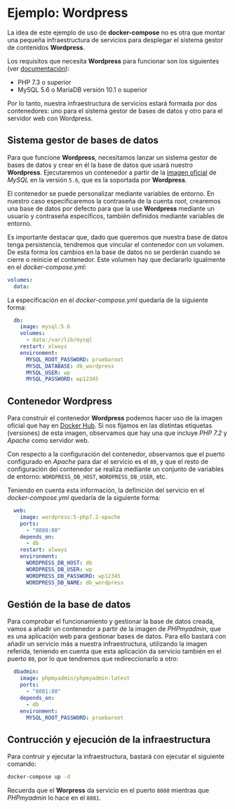# Ejemplo: Wordpress

La idea de este ejemplo de uso de **docker-compose** no es otra que montar una pequeña infraestructura de servicios para desplegar el sistema gestor de contenidos **Wordpress**.

Los requisitos que necesita **Wordpress** para funcionar son los siguientes (ver [documentación](https://wordpress.org/download/)):

- PHP 7.3 o superior
- MySQL 5.6 o MariaDB versión 10.1 o superior

Por lo tanto, nuestra infraestructura de servicios estará formada por dos contenedores: uno para el sistema gestor de bases de datos y otro para el servidor web con Wordpress.

## Sistema gestor de bases de datos

Para que funcione **Wordpress**, necesitamos lanzar un sistema gestor de bases de datos y crear en él la base de datos que usará nuestro **Wordpress**. Ejecutaremos un contenedor a partir de la [imagen oficial](https://hub.docker.com/_/mysql) de _MySQL_ en la versión `5.6`, que es la soportada por **Wordpress**.

El contenedor se puede personalizar mediante variables de entorno. En nuestro caso especificaremos la contraseña de la cuenta _root_, crearemos una base de datos por defecto para que la use **Wordpress** mediante un usuario y contraseña específicos, también definidos mediante variables de entorno.

Es importante destacar que, dado que queremos que nuestra base de datos tenga persistencia, tendremos que vincular el contenedor con un volumen. De esta forma los cambios en la base de datos no se perderán cuando se cierre o reinicie el contenedor. Este volumen hay que declararlo igualmente en el _docker-compose.yml_:

```yaml
volumes:
  data:
```

La especificación en el _docker-compose.yml_ quedaría de la siguiente forma:

```yaml
  db:
    image: mysql:5.6
    volumes:
      - data:/var/lib/mysql
    restart: always
    environment:
      MYSQL_ROOT_PASSWORD: pruebaroot
      MYSQL_DATABASE: db_wordpress
      MYSQL_USER: wp
      MYSQL_PASSWORD: wp12345
```

## Contenedor Wordpress

Para construir el contenedor **Wordpress** podemos hacer uso de la imagen oficial que hay en [Docker Hub](https://hub.docker.com/_/wordpress). Si nos fijamos en las distintas etiquetas (versiones) de esta imagen, observamos que hay una que incluye _PHP 7.2_ y _Apache_ como servidor web.

Con respecto a la configuración del contenedor, observamos que el puerto configurado en _Apache_ para dar el servicio es el `80`, y que el resto de configuración del contenedor se realiza mediante un conjunto de variables de entorno: `WORDPRESS_DB_HOST`, `WORDPRESS_DB_USER`, etc.

Teniendo en cuenta esta información, la definición del servicio en el _docker-compose.yml_ quedaría de la siguiente forma:

```yaml
  web:
    image: wordpress:5-php7.2-apache
    ports:
      - "8080:80"
    depends_on:
      - db
    restart: always
    environment:
      WORDPRESS_DB_HOST: db
      WORDPRESS_DB_USER: wp
      WORDPRESS_DB_PASSWORD: wp12345
      WORDPRESS_DB_NAME: db_wordpress
```

## Gestión de la base de datos

Para comprobar el funcionamiento y gestionar la base de datos creada, vamos a añadir un contenedor a partir de la imagen de _PHPmyadmin_, que es una aplicación web para gestionar bases de datos. Para ello bastará con añadir un servicio más a nuestra infraestructura, utilizando la imagen referida, teniendo en cuenta que esta aplicación da servicio también en el puerto `80`, por lo que tendremos que redireccionarlo a otro:

```yaml
  dbadmin:
    image: phpmyadmin/phpmyadmin:latest
    ports:
      - "8081:80"
    depends_on:
      - db
    environment:
      MYSQL_ROOT_PASSWORD: pruebaroot
```

## Contrucción y ejecución de la infraestructura

Para contruir y ejecutar la infraestructura, bastará con ejecutar el siguiente comando:

```bash
docker-compose up -d
```

Recuerda que el **Worpress** da servicio en el puerto `8080` mientras que _PHPmyadmin_ lo hace en el `8081`.
